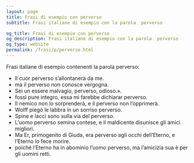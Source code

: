 ```yaml
---
layout: page
title: Frasi di esempio con perverso 
subtitle: Frasi italiane di esempio con la parola  perverso

og_title: Frasi di esempio con perverso 
og_description: Frasi italiane di esempio con la parola  perverso
og_type: website
permalink: /frasi/p/perverso.html
---
```


Frasi italiane di esempio contenenti la parola perverso:


- Il cuor perverso s’allontanerà da me.
- ma il perverso non conosce vergogna.
- Sei un essere malvagio, perverso, odioso.».
- fossi pure integro, essa mi farebbe dichiarar perverso.
- Il nemico non lo sorprenderà, e il perverso non l’opprimerà.
- Wolff piegò le labbra in un sorriso perverso.
- Spine e lacci sono sulla via del perverso.
- L’uomo perverso semina contese, e il maldicente disunisce gli amici migliori.
- Ma Er, primogenito di Giuda, era perverso agli occhi dell’Eterno, e l’Eterno lo fece morire.
- poiché l’Eterno ha in abominio l’uomo perverso, ma l’amicizia sua è per gli uomini retti.

